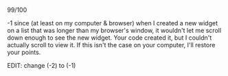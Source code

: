 99/100

-1 since (at least on my computer & browser) when I created a new widget on a list that was longer than my browser's window,
it wouldn't let me scroll down enough to see the new widget. Your code created it, but I couldn't actually scroll to view it. If this isn't the case on your computer, I'll restore your points.

EDIT: change (-2) to (-1)
